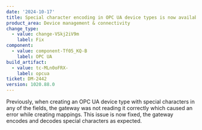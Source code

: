 ```yaml
---
date: '2024-10-17'
title: Special character encoding in OPC UA device types is now available
product_area: Device management & connectivity
change_type:
  - value: change-VSkj2iV9m
    label: Fix
component:
  - value: component-Tf05_KQ-B
    label: OPC UA
build_artifact:
  - value: tc-MLn0oFRX-
    label: opcua
ticket: DM-2442
version: 1020.88.0
---
```

Previously, when creating an OPC UA device type with special characters in any of the fields, the gateway was not reading it correctly which caused an error while creating mappings. This issue is now fixed, the gateway encodes and decodes special characters as expected.  
